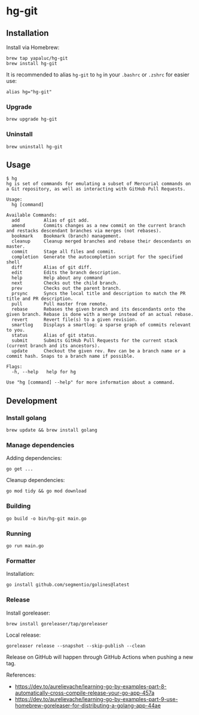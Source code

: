 # hg-git

## Installation

Install via Homebrew:

```
brew tap yapaluc/hg-git
brew install hg-git
```

It is recommended to alias `hg-git` to `hg` in your `.bashrc` or `.zshrc` for easier use:

```
alias hg="hg-git"
```

### Upgrade

```
brew upgrade hg-git
```

### Uninstall

```
brew uninstall hg-git
```

## Usage

```
$ hg
hg is set of commands for emulating a subset of Mercurial commands on a Git repository, as well as interacting with GitHub Pull Requests.

Usage:
  hg [command]

Available Commands:
  add         Alias of git add.
  amend       Commits changes as a new commit on the current branch and restacks descendant branches via merges (not rebases).
  bookmark    Bookmark (branch) management.
  cleanup     Cleanup merged branches and rebase their descendants on master.
  commit      Stage all files and commit.
  completion  Generate the autocompletion script for the specified shell
  diff        Alias of git diff.
  edit        Edits the branch description.
  help        Help about any command
  next        Checks out the child branch.
  prev        Checks out the parent branch.
  prsync      Syncs the local title and description to match the PR title and PR description.
  pull        Pull master from remote.
  rebase      Rebases the given branch and its descendants onto the given branch. Rebase is done with a merge instead of an actual rebase.
  revert      Revert file(s) to a given revision.
  smartlog    Displays a smartlog: a sparse graph of commits relevant to you.
  status      Alias of git status.
  submit      Submits GitHub Pull Requests for the current stack (current branch and its ancestors).
  update      Checkout the given rev. Rev can be a branch name or a commit hash. Snaps to a branch name if possible.

Flags:
  -h, --help   help for hg

Use "hg [command] --help" for more information about a command.
```

## Development

### Install golang

```
brew update && brew install golang
```

### Manage dependencies

Adding dependencies:

```
go get ...
```

Cleanup dependencies:

```
go mod tidy && go mod download
```

### Building

```
go build -o bin/hg-git main.go
```

### Running

```
go run main.go
```

### Formatter

Installation:

```
go install github.com/segmentio/golines@latest
```

### Release

Install goreleaser:

```
brew install goreleaser/tap/goreleaser
```

Local release:

```
goreleaser release --snapshot --skip-publish --clean
```

Release on GitHub will happen through GitHub Actions when pushing a new tag.

References:

* https://dev.to/aurelievache/learning-go-by-examples-part-8-automatically-cross-compile-release-your-go-app-457a
* https://dev.to/aurelievache/learning-go-by-examples-part-9-use-homebrew-goreleaser-for-distributing-a-golang-app-44ae